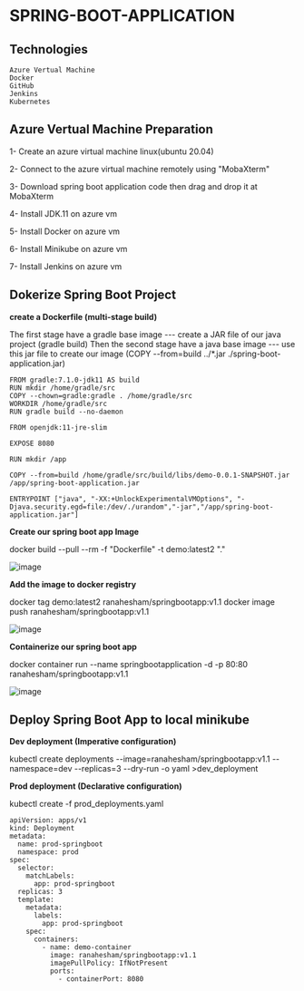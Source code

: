 # SPRING-BOOT-APPLICATION


## Technologies
``` 
Azure Vertual Machine
Docker
GitHub
Jenkins
Kubernetes 
```


## Azure Vertual Machine Preparation

1- Create an azure virtual machine linux(ubuntu 20.04)

2- Connect to the azure virtual machine remotely using "MobaXterm"

3- Download spring boot application code then drag and drop it at MobaXterm

4- Install JDK.11 on azure vm

5- Install Docker on azure vm

6- Install Minikube on azure vm

7- Install Jenkins on azure vm



## Dokerize Spring Boot Project 


**create a Dockerfile (multi-stage build)**

The first stage have a gradle base image --- create a JAR file of our java project (gradle build)
Then the second stage have a java base image --- use this jar file to create our image (COPY --from=build ../*.jar ./spring-boot-application.jar)

```
FROM gradle:7.1.0-jdk11 AS build
RUN mkdir /home/gradle/src
COPY --chown=gradle:gradle . /home/gradle/src
WORKDIR /home/gradle/src
RUN gradle build --no-daemon

FROM openjdk:11-jre-slim

EXPOSE 8080

RUN mkdir /app

COPY --from=build /home/gradle/src/build/libs/demo-0.0.1-SNAPSHOT.jar /app/spring-boot-application.jar

ENTRYPOINT ["java", "-XX:+UnlockExperimentalVMOptions", "-Djava.security.egd=file:/dev/./urandom","-jar","/app/spring-boot-application.jar"]

```

**Create our spring boot app Image**

docker build --pull --rm -f "Dockerfile" -t demo:latest2 "."

![image](https://user-images.githubusercontent.com/61191521/203035996-076ab124-3ebd-4c1b-93c7-009ac2e1ec79.png)


**Add the image to docker registry**

 docker tag demo:latest2 ranahesham/springbootapp:v1.1
 docker image push ranahesham/springbootapp:v1.1
 
 ![image](https://user-images.githubusercontent.com/61191521/203037250-22a54755-ebe8-4d13-918d-26bac8331f9a.png)


**Containerize our spring boot app**

docker container run --name springbootapplication -d -p 80:80 ranahesham/springbootapp:v1.1

![image](https://user-images.githubusercontent.com/61191521/203036348-773aa244-7ebe-419f-8f66-7793a3f066ef.png)



## Deploy Spring Boot App to local minikube


**Dev deployment (Imperative configuration)**

kubectl create deployments --image=ranahesham/springbootapp:v1.1 --namespace=dev --replicas=3 --dry-run -o yaml >dev_deployment


**Prod deployment (Declarative configuration)**

kubectl create -f prod_deployments.yaml

```
apiVersion: apps/v1
kind: Deployment
metadata:
  name: prod-springboot
  namespace: prod
spec:
  selector:
    matchLabels:
      app: prod-springboot
  replicas: 3
  template:
    metadata:
      labels:
        app: prod-springboot
    spec:
      containers:
        - name: demo-container
          image: ranahesham/springbootapp:v1.1
          imagePullPolicy: IfNotPresent
          ports:
            - containerPort: 8080
